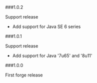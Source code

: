 ###1.0.2

Support release

* Add support for Java SE 6 series

###1.0.1

Support release

* Add support for Java '7u65' and '8u11'

###1.0.0

First forge release